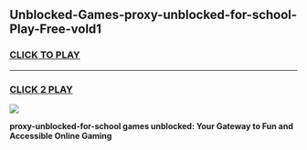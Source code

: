 
## Unblocked-Games-proxy-unblocked-for-school-Play-Free-vold1
<h3>
<a href="https://premium76.site?title=proxy-unblocked-for-school&ref=19M">CLICK TO PLAY</a></h3>
<hr>

<h3>
<a href="https://premium76.site?title=proxy-unblocked-for-school&ref=19M">CLICK 2 PLAY</a>
  
</h3>

<a href="https://premium76.site?title=proxy-unblocked-for-school&ref=19M"><img src="https://clearcache.store/games.png"></a>


**proxy-unblocked-for-school games unblocked: Your Gateway to Fun and Accessible Online Gaming**
